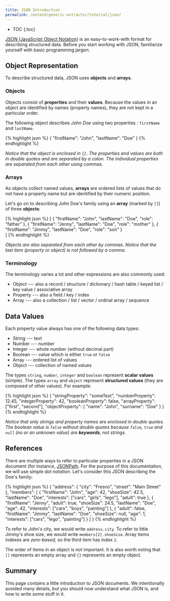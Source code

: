 ```yaml
---
title: JSON Introduction
permalink: /extend/generic-extractor/tutorial/json/
---
```


* TOC
{:toc}

[JSON (JavaScript Object Notation)](http://www.json.org/) is an easy-to-work-with format for describing structured 
data. Before you start working with JSON, familiarize yourself with basic programming jargon.

## Object Representation
To describe structured data, JSON uses **objects** and **arrays**. 

### Objects
Objects consist of **properties** and their **values**. Because the values in an object are identified by names 
(property names), they are not kept in a particular order. 

The following object describes *John Doe* using two properties : `firstName` and `lastName`.

{% highlight json %}
{
    "firstName": "John",
    "lastName": "Doe"
}
{% endhighlight %}

*Notice that the object is enclosed in `{}`. The properties and values are both in double quotes and are separated 
by a colon. The individual properties are separated from each other using commas.*

### Arrays
As objects collect named values, **arrays** are ordered lists of values that do not have a property 
name but are identified by their numeric position.   

Let's go on to describing John Doe's family using an **array** (marked by `[]`) of three **objects**:

{% highlight json %}
[
    {
        "firstName": "John",
        "lastName": "Doe",
        "role": "father"
    },
    {
        "firstName": "Jenny",
        "lastName": "Doe",
        "role": "mother"
    },
    {
        "firstName": "Jimmy",
        "lastName": "Doe",
        "role": "son"
    }    
]
{% endhighlight %}

*Objects are also separated from each other by commas. Notice that the last item (property or object) is not 
followed by a comma.*

### Terminology
The terminology varies a lot and other expressions are also commonly used: 

- Object --- also a record / structure / dictionary / hash table / keyed list / key value / associative array
- Property --- also a field / key / index
- Array --- also a collection / list / vector / ordinal array / sequence

## Data Values
Each property value always has one of the following data types:

- String --- text
- Number --- number
- Integer --- whole number (without decimal part)
- Boolean --- value which is either `true` or `false`
- Array --- ordered list of values
- Object --- collection of named values

The types `string`, `number`, `integer` and `boolean` represent **scalar values** (simple). The types `array` and 
`object` represent **structured values** (they are composed of other values). For example:

{% highlight json %}
{
    "stringProperty": "someText",
    "numberProperty": 12.45,
    "integerProperty": 42,
    "booleanProperty": false,
    "arrayProperty": ["first", "second"],
    "objectProperty": {
        "name": "John",
        "surname": "Doe"
    }
}
{% endhighlight %}

*Notice that only strings and property names are enclosed in double quotes. The boolean value  is `false` without 
double quotes because `false`, `true` and `null` (no or an unknown value) are **keywords**, not strings.*

## References
There are multiple ways to refer to particular properties in a JSON document (for instance, [JSONPath](http://jsonpath.com/). 
For the purpose of this documentation, we will use simple *dot notation*. Let's consider this JSON describing the
Doe's family:

{% highlight json %}
{
    "address": {
        "city": "Fresno",
        "street": "Main Street"        
    },
    "members": [
        {
            "firstName": "John",
            "age": 42,
            "shoeSize": 42.5,
            "lastName": "Doe",
            "interests": ["cars", "girls", "lego"],
            "adult": true
        },
        {
            "firstName": "Jenny",
            "adult": true,
            "shoeSize": 24.5,
            "lastName": "Doe",
            "age": 42,
            "interests": ["cars", "boys", "painting"]
        },
        {
            "adult": false,
            "firstName": "Jimmy",
            "lastName": "Doe",
            "shoeSize": null,
            "age": 1,
            "interests": ["cars", "lego", "painting"]
        }
    ]
}
{% endhighlight %}

To refer to John's city, we would write `address.city`. To refer to little Jimmy's shoe size, we
would write `members[2].shoeSize`. Array items indexes are *zero-based*, so the third item has 
index `2`. 

The order of items in an object is not important. It is also worth noting that `[]` represents an empty array and 
`{}` represents an empty object.

## Summary
This page contains a little introduction to JSON documents. We intentionally avoided many details, 
but you should now understand what JSON is, and how to write some stuff in it.
